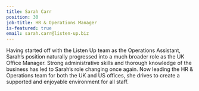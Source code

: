 ```yaml
---
title: Sarah Carr
position: 30
job-title: HR & Operations Manager
is-featured: true
email: sarah.carr@listen-up.biz
---
```


Having started off with the Listen Up team as the Operations Assistant, Sarah’s position naturally progressed into a much broader role as the UK Office Manager. Strong administrative skills and thorough knowledge of the business has led to Sarah’s role changing once again. Now leading the HR & Operations team for both the UK and US offices, she drives to create a supported and enjoyable environment for all staff.
